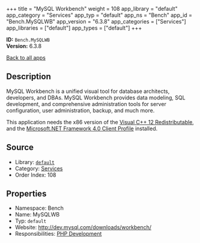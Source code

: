 ﻿+++
title = "MySQL Workbench"
weight = 108
app_library = "default"
app_category = "Services"
app_typ = "default"
app_ns = "Bench"
app_id = "Bench.MySQLWB"
app_version = "6.3.8"
app_categories = ["Services"]
app_libraries = ["default"]
app_types = ["default"]
+++

**ID:** `Bench.MySQLWB`  
**Version:** 6.3.8  
<!--more-->

[Back to all apps](/apps/)

## Description
MySQL Workbench is a unified visual tool for database architects, developers, and DBAs.
MySQL Workbench provides data modeling, SQL development, and comprehensive administration
tools for server configuration, user administration, backup, and much more.

This application needs the x86 version of the [Visual C++ 12 Redistributable](https://www.microsoft.com/download/details.aspx?id=40784),
and the [Microsoft.NET Framework 4.0 Client Profile](http://www.microsoft.com/download/details.aspx?id=17113) installed.

## Source

* Library: [`default`](/app_libraries/default)
* Category: [Services](/app_categories/services)
* Order Index: 108

## Properties

* Namespace: Bench
* Name: MySQLWB
* Typ: `default`
* Website: <http://dev.mysql.com/downloads/workbench/>
* Responsibilities: [PHP Development](/apps/Bench.Group.PHPDevelopment)

